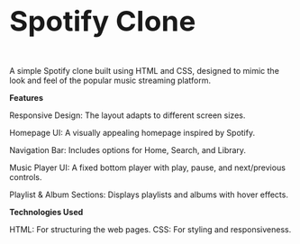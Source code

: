 <p style="font-size: 50px;"><b> Spotify Clone </b></p>


A simple Spotify clone built using HTML and CSS, designed to mimic the look and feel of the popular music streaming platform.


**Features**

Responsive Design: The layout adapts to different screen sizes.

Homepage UI: A visually appealing homepage inspired by Spotify.

Navigation Bar: Includes options for Home, Search, and Library.

Music Player UI: A fixed bottom player with play, pause, and next/previous controls.

Playlist & Album Sections: Displays playlists and albums with hover effects.

**Technologies Used**

HTML: For structuring the web pages.
CSS: For styling and responsiveness.

